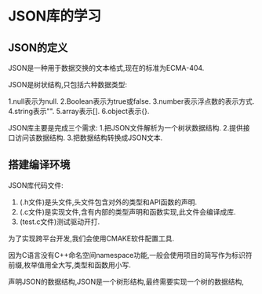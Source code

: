 # JSON库的学习 #

## JSON的定义 ##

JSON是一种用于数据交换的文本格式,现在的标准为ECMA-404.

JSON是树状结构,只包括六种数据类型:

1.null表示为null.
2.Boolean表示为true或false.
3.number表示浮点数的表示方式.
4.string表示"".
5.array表示[].
6.object表示{}.


JSON库主要是完成三个需求:
1.把JSON文件解析为一个树状数据结构.
2.提供接口访问该数据结构.
3.把数据结构转换成JSON文本.

## 搭建编译环境 ##

JSON库代码文件:
1. (.h文件)是头文件,头文件包含对外的类型和API函数的声明.
2. (.c文件)是实现文件,含有内部的类型声明和函数实现,此文件会编译成库.
3. (test.c文件)测试驱动开打.

为了实现跨平台开发,我们会使用CMAKE软件配置工具.

因为C语言没有C++命名空间namespace功能,一般会使用项目的简写作为标识符前缀,枚举值用全大写,类型和函数用小写.

声明JSON的数据结构,JSON是一个树形结构,最终需要实现一个树的数据结构,
